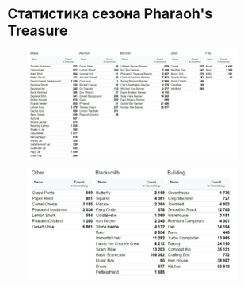 # Статистика сезона Pharaoh's Treasure

<figure><img src="../.gitbook/assets/image.png" alt=""><figcaption></figcaption></figure>

<figure><img src="../.gitbook/assets/image (1).png" alt=""><figcaption></figcaption></figure>
